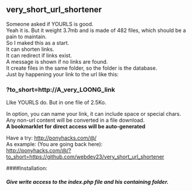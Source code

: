 ## very_short_url_shortener
Someone asked if YOURLS is good.<br>
Yeah it is. But it weight 3.7mb and is made of 482 files, which should be a pain to maintain.<br>
So I maked this as a start.<br>
It can shorten links.<br>
It can redirect if links exist.<br>
A message is shown if no links are found.<br>
It create files in the same folder, so the folder is the database.<br>
Just by happening your link to the url like this:<br>
### ?to_short=http://A_very_LOONG_link<br>
LIke YOURLS do. But in one file of 2.5Ko.

In option, you can name your link, it can include space or special chars.<br>
Any non-url content will be converted in a file download.<br>
**A bookmarklet for direct access will be auto-generated** <br>

Have a try: http://ponyhacks.com/@/ <br>
As example: (You are going back here): <br>
http://ponyhacks.com/@/?to_short=https://github.com/webdev23/very_short_url_shortener

####Installation: 
#### *Give write access to the index.php file and his containing folder.*
